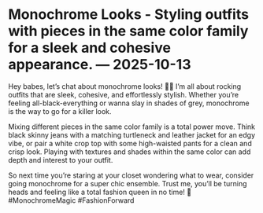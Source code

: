 # Monochrome Looks - Styling outfits with pieces in the same color family for a sleek and cohesive appearance. — 2025-10-13

Hey babes, let’s chat about monochrome looks! 🖤💫 I’m all about rocking outfits that are sleek, cohesive, and effortlessly stylish. Whether you’re feeling all-black-everything or wanna slay in shades of grey, monochrome is the way to go for a killer look.

Mixing different pieces in the same color family is a total power move. Think black skinny jeans with a matching turtleneck and leather jacket for an edgy vibe, or pair a white crop top with some high-waisted pants for a clean and crisp look. Playing with textures and shades within the same color can add depth and interest to your outfit.

So next time you’re staring at your closet wondering what to wear, consider going monochrome for a super chic ensemble. Trust me, you’ll be turning heads and feeling like a total fashion queen in no time! 🌟 #MonochromeMagic #FashionForward